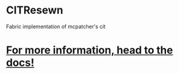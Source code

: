 # CITResewn
Fabric implementation of mcpatcher's cit

# [For more information, head to the docs!](https://citresewn.shcm.io/)
